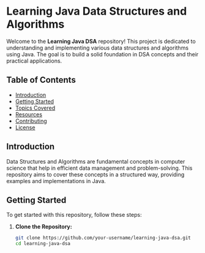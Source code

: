 # Learning Java Data Structures and Algorithms

Welcome to the **Learning Java DSA** repository! This project is dedicated to understanding and implementing various data structures and algorithms using Java. The goal is to build a solid foundation in DSA concepts and their practical applications.

## Table of Contents

- [Introduction](#introduction)
- [Getting Started](#getting-started)
- [Topics Covered](#topics-covered)
- [Resources](#resources)
- [Contributing](#contributing)
- [License](#license)

## Introduction

Data Structures and Algorithms are fundamental concepts in computer science that help in efficient data management and problem-solving. This repository aims to cover these concepts in a structured way, providing examples and implementations in Java.

## Getting Started

To get started with this repository, follow these steps:

1. **Clone the Repository:**
   ```bash
   git clone https://github.com/your-username/learning-java-dsa.git
   cd learning-java-dsa
